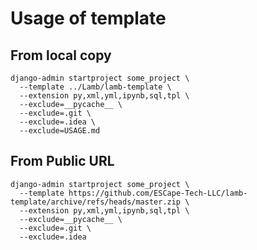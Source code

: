 # Usage of template

## From local copy

```shell
django-admin startproject some_project \
  --template ../Lamb/lamb-template \
  --extension py,xml,yml,ipynb,sql,tpl \
  --exclude=__pycache__ \
  --exclude=.git \
  --exclude=.idea \
  --exclude=USAGE.md   
```

## From Public URL

```shell
django-admin startproject some_project \
  --template https://github.com/ESCape-Tech-LLC/lamb-template/archive/refs/heads/master.zip \
  --extension py,xml,yml,ipynb,sql,tpl \
  --exclude=__pycache__ \
  --exclude=.git \
  --exclude=.idea  
```
